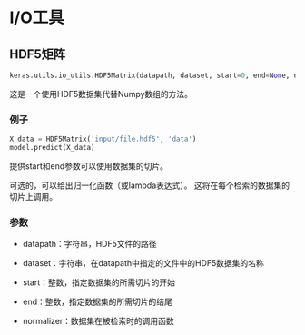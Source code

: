 # I/O工具

## HDF5矩阵

```python
keras.utils.io_utils.HDF5Matrix(datapath, dataset, start=0, end=None, normalizer=None)
```

这是一个使用HDF5数据集代替Numpy数组的方法。

### 例子
```python
X_data = HDF5Matrix('input/file.hdf5', 'data')
model.predict(X_data)
```

提供start和end参数可以使用数据集的切片。

可选的，可以给出归一化函数（或lambda表达式）。 这将在每个检索的数据集的切片上调用。

### 参数

* datapath：字符串，HDF5文件的路径

* dataset：字符串，在datapath中指定的文件中的HDF5数据集的名称

* start：整数，指定数据集的所需切片的开始

* end：整数，指定数据集的所需切片的结尾

* normalizer：数据集在被检索时的调用函数
